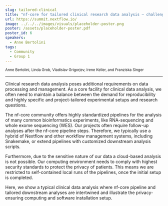 ```yaml
---
slug: tailored-clinical
title: "nf-core for tailored clinical research data analysis – challenges and use cases"
url: https://summit.nextflow.io/
image: ../../../images/visuals/placeholder-poster.png
poster: /assets/placeholder-poster.pdf
poster_id: 6
speakers:
  - Anne Bertolini
tags:
  - Community
  - Group 1
---
```


<div className="mb-8">
  <small className="typo-small">
    Anne Bertolini, Linda Grob, Vladislav Grigorjev, Irene Keller, and Franziska Singer
  </small>
</div>

<hr className="border-t border-gray-50 mb-4 opacity-20" />

Clinical research data analysis poses additional requirements on data processing and management. As a core facility for clinical data analysis, we often need to maintain a balance between the demand for reproducibility and highly specific and project-tailored experimental setups and research questions. 

The nf-core community offers highly standardized pipelines for the analysis of many common bioinformatics experiments, like RNA-sequencing and whole exome sequencing (WES). Our projects often require follow-up analyses after the nf-core pipeline steps. Therefore, we typically use a hybrid of Nextflow and other workflow management systems, including Snakemake, or extend pipelines with customized downstream analysis scripts. 

Furthermore, due to the sensitive nature of our data a cloud-based analysis is not possible. Our computing environment needs to comply with highest security standards to protect the privacy of patients. This means we are restricted to self-contained local runs of the pipelines, once the initial setup is completed. 

Here, we show a typical clinical data analysis where nf-core pipeline and tailored downstream analyses are intertwined and illustrate the privacy-ensuring computing and software installation setup.
